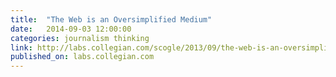 ```yaml
---
title:  "The Web is an Oversimplified Medium"
date:   2014-09-03 12:00:00
categories: journalism thinking
link: http://labs.collegian.com/scogle/2013/09/the-web-is-an-oversimplified-medium/
published_on: labs.collegian.com
---
```

